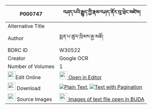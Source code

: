 |P000747|བཤད་པའི་རྒྱུད་ཀྱི་རྣམ་བཤད་ནོར་བུ་ཕྲེང་མཛེས། 
| --- | --- 
|Alternative Title |
|Author| སྨན་པ་ཚུལ་ཁྲིམས་རྒྱ་མཚོ།
|BDRC ID | W30522
|Creator | Google OCR
|Number of Volumes| 1
|<img width="25" src="https://img.icons8.com/color/25/000000/edit-property.png">Edit Online| [<img width="25" src="https://avatars.githubusercontent.com/u/45091458?s=200&v=4"> Open in Editor](http://editor.openpecha.org/P000747)
|<img width="25" src="https://img.icons8.com/fluent/48/000000/download-2.png"/>  Download | [![](https://img.icons8.com/color/20/000000/txt.png)Plain Text](https://github.com/Openpecha/P000747/releases/download/v1/shepa_i_gyu_kyi_namshe_norbu_t_plain_P000747.zip), [![](https://img.icons8.com/color/20/000000/txt.png)Text with Pagination](https://github.com/Openpecha/P000747/releases/download/v1/shepa_i_gyu_kyi_namshe_norbu_t_pages_P000747.zip)
|<img width="25" src="https://img.icons8.com/plasticine/100/000000/pictures-folder.png"/>  Source Images | [<img width="25" src="https://library.bdrc.io/icons/BUDA-small.svg"> Images of text file open in BUDA](https://library.bdrc.io/show/bdr:W30522)